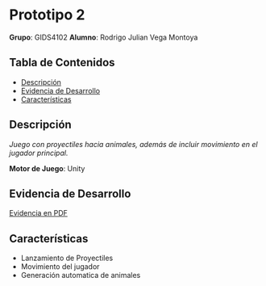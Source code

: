 # Prototipo 2

**Grupo**: GIDS4102
**Alumno**: Rodrigo Julian Vega Montoya

## Tabla de Contenidos
- [Descripción](#descripción)
- [Evidencia de Desarrollo](#evidencia_desarrollo)
- [Características](#características)

## Descripción
_Juego con proyectiles hacia animales, además de incluir movimiento en el jugador principal._

**Motor de Juego**: Unity

## Evidencia de Desarrollo
[Evidencia en PDF](https://drive.google.com/file/d/1Z5VfypgtG7u4XxGFNZgJ0HUzBpsw847G/view?usp=drive_link)

## Características
- Lanzamiento de Proyectiles
- Movimiento del jugador
- Generación automatica de animales
 
